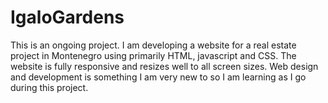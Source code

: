 # IgaloGardens
This is an ongoing project. I am developing a website for a real estate project in Montenegro using primarily HTML, javascript and CSS. The website is fully responsive and resizes well to all screen sizes. Web design and development is something I am very new to so I am learning as I go during this project.
